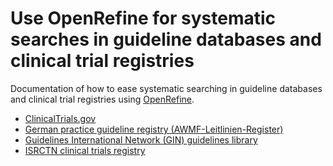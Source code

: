 Use OpenRefine for systematic searches in guideline databases and clinical trial registries
==============================================================================

Documentation of how to ease systematic searching in guideline databases and clinical trial registries using [OpenRefine](https://openrefine.org/).

* [ClinicalTrials.gov](ClinicalTrials.gov/README.md)
* [German practice guideline registry (AWMF-Leitlinien-Register)](AWMF/AWMF.md)
* [Guidelines International Network (GIN) guidelines library](GIN/GIN.md)
* [ISRCTN clinical trials registry](ISRCTN/ISRCTN.md)


